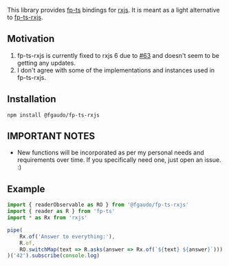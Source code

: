 This library provides [fp-ts](https://github.com/gcanti/fp-ts) bindings for [rxjs](https://rxjs.dev/).
It is meant as a light alternative to [fp-ts-rxjs](https://github.com/gcanti/fp-ts-rxjs).

## Motivation
1) fp-ts-rxjs is currently fixed to rxjs 6 due to [#63](https://github.com/gcanti/fp-ts-rxjs/issues/63) and doesn't seem to be getting any updates.
2) I don't agree with some of the implementations and instances used in fp-ts-rxjs.

## Installation
`npm install @fgaudo/fp-ts-rxjs`

## IMPORTANT NOTES
- New functions will be incorporated as per my personal needs and requirements over time.
  If you specifically need one, just open an issue. :)

## Example
```typescript
import { readerObservable as RO } from '@fgaudo/fp-ts-rxjs'
import { reader as R } from 'fp-ts'
import * as Rx from 'rxjs'

pipe(
	Rx.of('Answer to everything:'),
	R.of,
	RO.switchMap(text => R.asks(answer => Rx.of(`${text} ${answer}`)))
)('42').subscribe(console.log)

